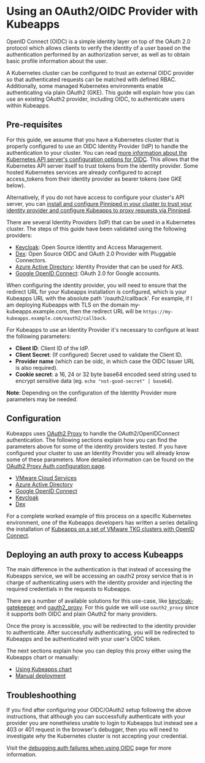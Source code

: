 # Using an OAuth2/OIDC Provider with Kubeapps

OpenID Connect (OIDC) is a simple identity layer on top of the OAuth 2.0 protocol which allows clients to verify the identity of a user based on the authentication performed by an authorization server, as well as to obtain basic profile information about the user.

A Kubernetes cluster can be configured to trust an external OIDC provider so that authenticated requests can be matched with defined RBAC. Additionally, some managed Kubernetes environments enable authenticating via plain OAuth2 (GKE).
This guide will explain how you can use an existing OAuth2 provider, including OIDC, to authenticate users within Kubeapps.

## Pre-requisites

For this guide, we assume that you have a Kubernetes cluster that is properly configured to use an OIDC Identity Provider (IdP) to handle the authentication to your cluster. You can read [more information about the Kubernetes API server's configuration options for OIDC](https://kubernetes.io/docs/reference/access-authn-authz/authentication/#openid-connect-tokens). This allows that the Kubernetes API server itself to trust tokens from the identity provider. Some hosted Kubernetes services are already configured to accept access_tokens from their identity provider as bearer tokens (see GKE below).

Alternatively, if you do not have access to configure your cluster's API server, you can [install and configure Pinniped in your cluster to trust your identity provider and configure Kubeapps to proxy requests via Pinniped](./using-an-OIDC-provider-with-pinniped.md).

There are several Identity Providers (IdP) that can be used in a Kubernetes cluster. The steps of this guide have been validated using the following providers:

- [Keycloak](https://www.keycloak.org/): Open Source Identity and Access Management.
- [Dex](https://github.com/dexidp/dex): Open Source OIDC and OAuth 2.0 Provider with Pluggable Connectors.
- [Azure Active Directory](https://docs.microsoft.com/en-us/azure/active-directory/fundamentals/active-directory-whatis): Identity Provider that can be used for AKS.
- [Google OpenID Connect](https://developers.google.com/identity/protocols/OpenIDConnect): OAuth 2.0 for Google accounts.

When configuring the identity provider, you will need to ensure that the redirect URL for your Kubeapps installation is configured, which is your Kubeapps URL with the absolute path '/oauth2/callback'. For example, if I am deploying Kubeapps with TLS on the domain my-kubeapps.example.com, then the redirect URL will be `https://my-kubeapps.example.com/oauth2/callback`.

For Kubeapps to use an Identity Provider it's necessary to configure at least the following parameters:

- **Client ID**: Client ID of the IdP.
- **Client Secret**: (If configured) Secret used to validate the Client ID.
- **Provider name** (which can be oidc, in which case the OIDC Issuer URL is also required).
- **Cookie secret**: a 16, 24 or 32 byte base64 encoded seed string used to encrypt sensitive data (eg. `echo "not-good-secret" | base64`).

**Note**: Depending on the configuration of the Identity Provider more parameters may be needed.

## Configuration

Kubeapps uses [OAuth2 Proxy](https://github.com/oauth2-proxy/oauth2-proxy) to handle the OAuth2/OpenIDConnect authentication. The following sections explain how you can find the parameters above for some of the identity providers tested. If you have configured your cluster to use an Identity Provider you will already know some of these parameters. More detailed information can be found on the [OAuth2 Proxy Auth configuration page](https://oauth2-proxy.github.io/oauth2-proxy/docs/configuration/overview).

- [VMware Cloud Services](./OIDC/OAuth2OIDC-VMware-cloud-services.md)
- [Azure Active Directory](./OIDC/OAuth2OIDC-azure-active-directory.md)
- [Google OpenID Connect](./OIDC/OAuth2OIDC-google-openid-connect.md)
- [Keycloak](./OIDC/OAuth2OIDC-keycloak.md)
- [Dex](./OIDC/OAuth2OIDC-dex.md)

For a complete worked example of this process on a specific Kubernetes environment, one of the Kubeapps developers has written a series detailing the installation of [Kubeapps on a set of VMware TKG clusters with OpenID Connect](https://liveandletlearn.net/post/kubeapps-on-tkg-management-cluster/).

## Deploying an auth proxy to access Kubeapps

The main difference in the authentication is that instead of accessing the Kubeapps service, we will be accessing an oauth2 proxy service that is in charge of authenticating users with the identity provider and injecting the required credentials in the requests to Kubeapps.

There are a number of available solutions for this use-case, like [keycloak-gatekeeper](https://github.com/keycloak/keycloak-gatekeeper) and [oauth2_proxy](https://github.com/oauth2-proxy/oauth2-proxy). For this guide we will use `oauth2_proxy` since it supports both OIDC and plain OAuth2 for many providers.

Once the proxy is accessible, you will be redirected to the identity provider to authenticate. After successfully authenticating, you will be redirected to Kubeapps and be authenticated with your user's OIDC token.

The next sections explain how you can deploy this proxy either using the Kubeapps chart or manually:

- [Using Kubeapps chart](./OIDC/OAuth2OIDC-oauth2-proxy.md#using-the-chart)
- [Manual deployment](./OIDC/OAuth2OIDC-oauth2-proxy.md#manual-deployment)

## Troubleshoothing

If you find after configuring your OIDC/OAuth2 setup following the above instructions, that although you can successfully authenticate with your provider you are nonetheless unable to login to Kubeapps but instead see a 403 or 401 request in the browser's debugger, then you will need to investigate _why_ the Kubernetes cluster is not accepting your credential.

Visit the [debugging auth failures when using OIDC](./OIDC/OAuth2OIDC-debugging.md) page for more information.
